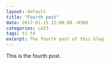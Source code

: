 ```yaml
---
layout: default
title: "Fourth post"
date: 2017-01-15 22:00:00 -0300
categories: cat3
tags: t1 t4
excerpt: The fourth post of this blog.
---
```

This is the fourth post.

